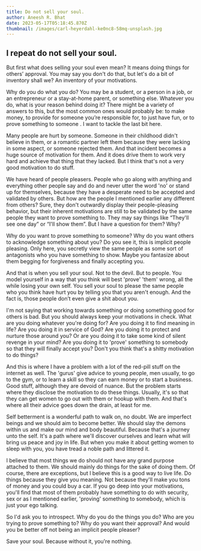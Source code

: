 ```yaml
---
title: Do not sell your soul.
author: Aneesh R. Bhat
date: 2023-05-17T05:18:45.870Z
thumbnail: /images/carl-heyerdahl-ke0nc8-58mq-unsplash.jpg
---
```

## I repeat do not sell your soul.

But first what does selling your soul even mean? It means doing things for others’ approval. You may say you don't do that, but let's do a bit of inventory shall we? An inventory of your motivations.

Why do you do what you do? You may be a student, or a person in a job, or an entrepreneur or a stay-at-home parent, or something else. Whatever you do, what is your reason behind doing it? There might be a variety of answers to this, but the most common ones would probably be: to make money, to provide for someone you’re responsible for, to just have fun, or to prove something to someone . I want to tackle the last bit here.

Many people are hurt by someone. Someone in their childhood didn't believe in them, or a romantic partner left them because they were lacking in some aspect, or someone rejected them. And that incident becomes a huge source of motivation for them. And it does drive them to work very hard and achieve that thing that they lacked. But I think that's not a very good motivation to do stuff. 

We have heard of people pleasers. People who go along with anything and everything other people say and do and never utter the word 'no' or stand up for themselves, because they have a desperate need to be accepted and validated by others. But how are the people I mentioned earlier any different from others? Sure, they don't outwardly display their people-pleasing behavior, but their inherent motivations are still to be validated by the same people they want to prove something to. They may say things like “They'll see one day” or “I'll show them”. But I have a question for them? Why?

Why do you want to prove something to someone? Why do you want others to acknowledge something about you? Do you see it, this is implicit people pleasing. Only here, you secretly view the same people as some sort of antagonists who you have something to show. Maybe you fantasize about them begging for forgiveness and finally accepting you.

And that is when you sell your soul. Not to the devil. But to people. You model yourself in a way that you think will best 'prove' 'them' wrong, all the while losing your own self. You sell your soul to please the same people who you think have hurt you by telling you that you aren't enough. And the fact is, those people don’t even give a shit about you.

I'm not saying that working towards something or doing something good for others is bad. But you should always keep your motivations in check. What are you doing whatever you're doing for? Are you doing it to find meaning in life? Are you doing it in service of God? Are you doing it to protect and nurture those around you? Or are you doing it to take some kind of silent revenge in your mind? Are you doing it to 'prove' something to somebody so that they will finally accept you? Don't you think that's a shitty motivation to do things?

And this is where I have a problem with a lot of the red-pill stuff on the internet as well. The 'gurus' give advice to young people, men usually, to go to the gym, or to learn a skill so they can earn money or to start a business. Good stuff, although they are devoid of nuance. But the problem starts where they disclose the motivation to do these things. Usually, it's so that they can get women to go out with them or hookup with them. And that's where all their advice goes down the drain, at least for me.

Self betterment is a wonderful path to walk on, no doubt. We are imperfect beings and we should aim to become better. We should slay the demons within us and make our mind and body beautiful. Because that's a journey unto the self. It's a path where we'll discover ourselves and learn what will bring us peace and joy in life. But when you make it about getting women to sleep with you, you have tread a noble path and littered it. 

I believe that most things we do should not have any grand purpose attached to them. We should mainly do things for the sake of doing them. Of course, there are exceptions, but I believe this is a good way to live life. Do things because they give you meaning. Not because they'll make you tons of money and you could buy a car. If you go deep into your motivations, you'll find that most of them probably have something to do with security, sex or as I mentioned earlier, 'proving' something to somebody, which is just your ego talking. 

So I'd ask you to introspect. Why do you do the things you do? Who are you trying to prove something to? Why do you want their approval? And would you be better off not being an implicit people pleaser?

Save your soul. Because without it, you're nothing.
